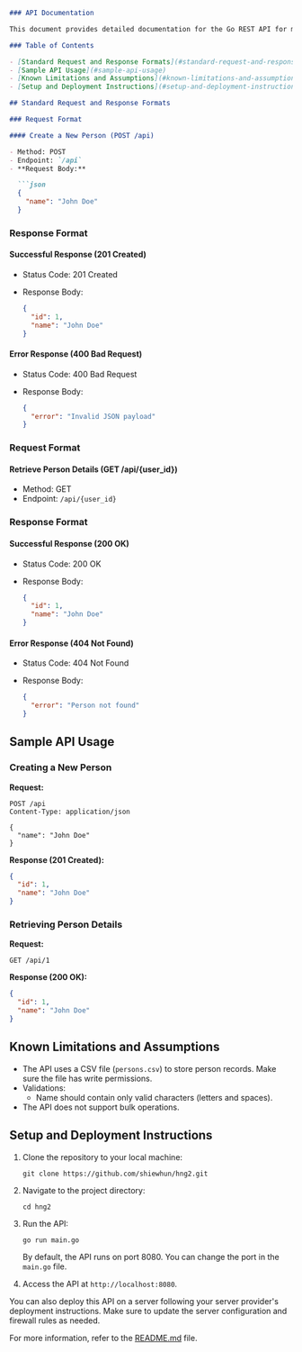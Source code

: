 ```markdown
### API Documentation

This document provides detailed documentation for the Go REST API for managing persons.

### Table of Contents

- [Standard Request and Response Formats](#standard-request-and-response-formats)
- [Sample API Usage](#sample-api-usage)
- [Known Limitations and Assumptions](#known-limitations-and-assumptions)
- [Setup and Deployment Instructions](#setup-and-deployment-instructions)

## Standard Request and Response Formats

### Request Format

#### Create a New Person (POST /api)

- Method: POST
- Endpoint: `/api`
- **Request Body:**

  ```json
  {
    "name": "John Doe"
  }
  ```

### Response Format

#### Successful Response (201 Created)

- Status Code: 201 Created
- Response Body:

  ```json
  {
    "id": 1,
    "name": "John Doe"
  }
  ```

#### Error Response (400 Bad Request)

- Status Code: 400 Bad Request
- Response Body:

  ```json
  {
    "error": "Invalid JSON payload"
  }
  ```

### Request Format

#### Retrieve Person Details (GET /api/{user_id})

- Method: GET
- Endpoint: `/api/{user_id}`

### Response Format

#### Successful Response (200 OK)

- Status Code: 200 OK
- Response Body:

  ```json
  {
    "id": 1,
    "name": "John Doe"
  }
  ```

#### Error Response (404 Not Found)

- Status Code: 404 Not Found
- Response Body:

  ```json
  {
    "error": "Person not found"
  }
  ```

## Sample API Usage

### Creating a New Person

**Request:**

```http
POST /api
Content-Type: application/json

{
  "name": "John Doe"
}
```

**Response (201 Created):**

```json
{
  "id": 1,
  "name": "John Doe"
}
```

### Retrieving Person Details

**Request:**

```http
GET /api/1
```

**Response (200 OK):**

```json
{
  "id": 1,
  "name": "John Doe"
}
```

## Known Limitations and Assumptions

- The API uses a CSV file (`persons.csv`) to store person records. Make sure the file has write permissions.
- Validations:
  - Name should contain only valid characters (letters and spaces).
- The API does not support bulk operations.

## Setup and Deployment Instructions

1. Clone the repository to your local machine:

   ```shell
   git clone https://github.com/shiewhun/hng2.git
   ```

2. Navigate to the project directory:

   ```shell
   cd hng2
   ```

3. Run the API:

   ```shell
   go run main.go
   ```

   By default, the API runs on port 8080. You can change the port in the `main.go` file.

4. Access the API at `http://localhost:8080`.

You can also deploy this API on a server following your server provider's deployment instructions. Make sure to update the server configuration and firewall rules as needed.

For more information, refer to the [README.md](./README.md) file.
```

